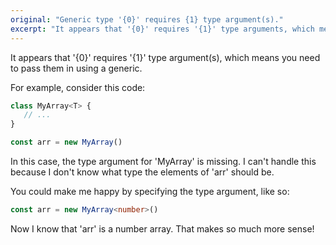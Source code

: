 ```yaml
---
original: "Generic type '{0}' requires {1} type argument(s)."
excerpt: "It appears that '{0}' requires '{1}' type arguments, which means you need to pass them in using a generic."
---
```


It appears that '{0}' requires '{1}' type argument(s), which means you need to pass them in using a generic.

For example, consider this code:

```ts
class MyArray<T> {
   // ...
}

const arr = new MyArray()
```

In this case, the type argument for 'MyArray' is missing. I can't handle this because I don't know what type the elements of 'arr' should be.

You could make me happy by specifying the type argument, like so:

```ts
const arr = new MyArray<number>()
```

Now I know that 'arr' is a number array. That makes so much more sense!
